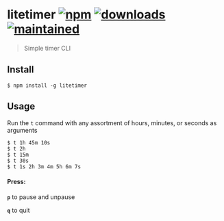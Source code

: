 # litetimer [![npm](https://img.shields.io/npm/v/litetimer.svg)](https://www.npmjs.com/package/litetimer) [![downloads](https://img.shields.io/npm/dt/litetimer.svg)](https://www.npmjs.com/package/litetimer) [![maintained](https://img.shields.io/badge/maintained-%E2%9C%94-brightgreen.svg)](https://github.com/fvgs/litetimer)

> Simple timer CLI

## Install

```
$ npm install -g litetimer
```

## Usage

Run the `t` command with any assortment of hours, minutes, or seconds as arguments

```
$ t 1h 45m 10s
$ t 2h
$ t 15m
$ t 30s
$ t 1s 2h 3m 4m 5h 6m 7s
```

#### Press:

**`p`** to pause and unpause

**`q`** to quit
